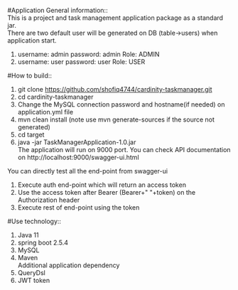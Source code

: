 #Application General information::</br>
This is a project and task management application package as a standard jar.</br>
There are two default user will be generated on DB (table->users) when application start.
1. username: admin password: admin Role: ADMIN
2. username: user password: user Role: USER

#How to build::
1. git clone https://github.com/shofiq4744/cardinity-taskmanager.git
2. cd cardinity-taskmanager
3. Change the MySQL connection password and hostname(if needed) on application.yml file
2. mvn clean install (note use mvn generate-sources if the source not generated)
3. cd target
4. java -jar TaskManagerApplication-1.0.jar </br>
The application will run on 9000 port. You can check API documentation 
on http://localhost:9000/swagger-ui.html

You can directly test all the end-point from swagger-ui 
1. Execute auth end-point which will return an access token
2. Use the access token after Bearer (Bearer+" "+token) on the Authorization header
3. Execute rest of end-point using the token

#Use technology::
1. Java 11
2. spring boot 2.5.4
3. MySQL
4. Maven </br>
Additional application dependency</br>
1. QueryDsl
2. JWT token